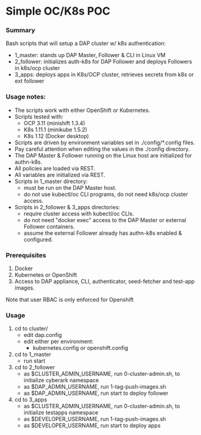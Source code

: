 # Simple OC/K8s POC

### Summary
Bash scripts that will setup a DAP cluster w/ k8s authentication:
 * 1_master: stands up DAP Master, Follower & CLI in Linux VM
 * 2_follower: initializes auth-k8s for DAP Follower and deploys Followers in k8s/ocp cluster
 * 3_apps: deploys apps in K8s/OCP cluster, retrieves secrets from k8s or ext follower

### Usage notes:
 - The scripts work with either OpenShift or Kubernetes.
 - Scripts tested with:
   - OCP 3.11 (minishift 1.3.4)
   - K8s 1.11.1 (minikube 1.5.2)
   - K8s 1.12 (Docker desktop)
 - Scripts are driven by environment variables set in ./config/*.config files.
 - Pay careful attention when editing the values in the ./config directory.
 - The DAP Master & Follower running on the Linux host are initialized for authn-k8s.
 - All policies are loaded via REST.
 - All variables are initialized via REST.
 - Scripts in 1_master directory:
   - must be run on the DAP Master host. 
   - do not use kubectl/oc CLI programs, do not need k8s/ocp cluster access.
 - Scripts in 2_follower & 3_apps directories:
   - require cluster access with kubectl/oc CLIs.
   - do not need "docker exec" access to the DAP Master or external Follower containers.
   - assume the external Follower already has authn-k8s enabled & configured.

### Prerequisites
1. Docker
2. Kubernetes or OpenShift
3. Access to DAP appliance, CLI, authenticator, seed-fetcher and test-app images.

Note that user RBAC is only enforced for Openshift
### Usage
1. cd to cluster/ 
     - edit dap.config
     - edit either per environment:
       - kubernetes.config or openshift.config
2. cd to 1_master
   - run start
3. cd to 2_follower
   - as $CLUSTER_ADMIN_USERNAME, run 0-cluster-admin.sh, to initialize cyberark namespace
   - as $DAP_ADMIN_USERNAME, run 1-tag-push-images.sh
   - as $DAP_ADMIN_USERNAME, run start to deploy follower
4. cd to 3_apps
   - as $CLUSTER_ADMIN_USERNAME, run 0-cluster-admin.sh, to initialize testapps namespace
   - as $DEVELOPER_USERNAME, run 1-tag-push-images.sh
   - as $DEVELOPER_USERNAME, run start to deploy apps
